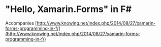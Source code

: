 # "Hello, Xamarin.Forms" in F\#

Accompanies [http://www.knowing.net/index.php/2014/08/27/xamarin-forms-programming-in-f/](http://www.knowing.net/index.php/2014/08/27/xamarin-forms-programming-in-f/)
